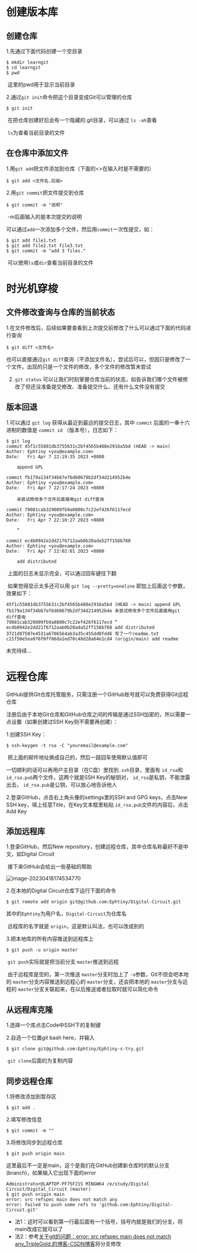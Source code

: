 # 创建版本库

## 创建仓库

1.先通过下面代码创建一个空目录

```
$ mkdir learngit
$ cd learngit
$ pwd
```

​	这里的pwd用于显示当前目录

2.通过`git init`命令把这个目录变成Git可以管理的仓库

```
$ git init
```

​	在把仓库创建好后会有一个隐藏的.git目录，可以通过 `ls -ah`查看

​	`ls`为查看当前目录的文件

## 在仓库中添加文件

1.用`git add`把文件添加到仓库（下面的<>在输入时是不需要的）

```
$ git add <文件名.后缀>
```

2.用`git commit`把文件提交到仓库

```
$ git commit -m "说明"
```

​	-m后面输入的是本次提交的说明

​	可以通过`add`一次添加多个文件，然后用`commit`一次性提交，如：

```
$ git add file1.txt
$ git add file2.txt file3.txt
$ git commit -m "add 3 files."
```

​	可以使用`ls`或`dir`查看当前目录的文件

# 时光机穿梭

## 文件修改查询与仓库的当前状态

1.在文件修改后，后续如果要查看到上次提交前修改了什么可以通过下面的代码进行查询

```
$ git diff <文件名>
```

​	也可以直接通过`git diff`查询（不添加文件名），尝试后可以，但因只是修改了一个文件，出现的只是一个文件的修改，多个文件的修改暂未尝试

2. `git status` 可以让我们时刻掌握仓库当前的状态，如告诉我们哪个文件被修改了但还没准备提交修改、准备提交什么、还有什么文件没有提交

## 版本回退

1.可以通过 `git log` 获得从最近到最远的提交日志，其中 `commit` 后面的一串十六进制的数值是 `commit id` （版本号），日志如下：

```
$ git log
commit 45f1c55881db3755631c2bf4565b488e2916a5bd (HEAD -> main)
Author: Ephtiny <you@example.com>
Date:   Fri Apr 7 22:19:35 2023 +0800

    append GPL

commit fb179a134f34b67ef6d60679b2df34d214952b4e
Author: Ephtiny <you@example.com>
Date:   Fri Apr 7 22:17:24 2023 +0800

    未尝试修改多个文件后直接用git diff查询

commit 79081cab329009fb9a0800c7c22ef426f6117ecd
Author: Ephtiny <you@example.com>
Date:   Fri Apr 7 22:10:27 2023 +0800

    “

commit ec4b0942e2dd21f6712aab0b20ada52ff156b768
Author: Ephtiny <you@example.com>
Date:   Fri Apr 7 22:02:01 2023 +0800

    add distributed
```

​	上面的日志未显示完全，可以通过回车键往下翻	

​	如果觉得显示太多还可以用 `git log --pretty=oneline` 即加上后面这个参数，效果如下：

```
45f1c55881db3755631c2bf4565b488e2916a5bd (HEAD -> main) append GPL
fb179a134f34b67ef6d60679b2df34d214952b4e 未尝试修改多个文件后直接用git diff查询
79081cab329009fb9a0800c7c22ef426f6117ecd “
ec4b0942e2dd21f6712aab0b20ada52ff156b768 add distributed
3721d97507e4531a6706564ab3a35c455dd0fdd6 写了一个readme.txt
c21f50e5ea976f0ff86da1ed70c48d28a64e1cd4 (origin/main) add readme
```

未完待续...

# 远程仓库

GitHub提供Git仓库托管服务，只需注册一个GitHub账号就可以免费获得Git远程仓库

注册后由于本地Git仓库和GitHub仓库之间的传输是通过SSH加密的，所以需要一点设置（如果创建过SSH Key则不需要再创建）：

1.创建SSH Key：

```shell
$ ssh-keygen -t rsa -C "youremail@example.com"
```

​	把上面的邮件地址换成自己的，然后一路回车使用默认值即可

​	一切顺利的话可以再用户主目录（在C盘）里找到`.ssh`目录，里面有 `id_rsa`和 `id_rsa.pub`两个文件，这两个就是SSH Key的秘钥对， `id_rsa`是私钥，不能泄露出去， `id_rsa.pub`是公钥，可以放心地告诉他人

2.登录GitHub，点击右上角头像的settings里的SSH and GPG keys，点击New SSH key，填上任意Title，在Key文本框里粘贴 `id_rsa.pub`文件的内容后，点击Add Key

## 添加远程库

1.登录GitHub，然后New repository，创建远程仓库，其中仓库名称最好不是中文，如Digital Circuit

​	接下来GitHub会给出一些基础的帮助

![image-20230418174534770](https://gitee.com/ephtiny/image/raw/master/img/202304182149797.png)

2.在本地的Digital Circuit仓库下运行下面的命令

```
$ git remote add origin git@github.com:Ephtiny/Digital-Circuit.git
```

​	其中的`Ephtiny`为用户名，`Digital-Circuit`为仓库名

​	远程库的名字就是 `origin`，这是默认叫法，也可以改成别的

3.把本地库的所有内容推送到远程库上

```
$ git push -u origin master
```

​	`git push`实际就是把当前分支 `master`推送到远程

​	由于远程库是空的，第一次推送 `master`分支时加上了 `-u`参数，Git不但会吧本地的 `master`分支内容推送到远程心的 `master`分支，还会把本地的 `master`分支与远程的 `master`分支关联起来，在以后推送或者拉取时就可以简化命令

## 从远程库克隆

1.选择一个库点击Code中SSH下的复制键

2.自选一个位置git bash here，并输入

```
$ git clone git@github.com:Ephtiny/Ephtiny-s-try.git
```

​	`git clone`后面的为复制内容

## 同步远程仓库

1.将修改添加到暂存区

```
$ git add .
```

2.填写修改信息

```
$ git commit -m ""
```

3.将修改同步到远程仓库

```
$ git push origin main
```

​	这里最后不一定是main，这个是我们在GitHub创建新仓库时的默认分支(branch)，如果输入它出现下面的error

```shell
Administrator@LAPTOP-PF75F21S MINGW64 /e/study/Digital Circuit/Digital_Circuit (master)
$ git push origin main
error: src refspec main does not match any
error: failed to push some refs to 'github.com:Ephtiny/Digital-Circuit.git'

```

- 法1：这时可以看到第一行最后面有一个括号，括号内就是我们的分支，将main改成它就可以了
- 法2：参考[关于git的问题：error: src refspec main does not match any_TripleGold.的博客-CSDN博客](https://blog.csdn.net/gongdamrgao/article/details/115032436)将分支修改

​	




